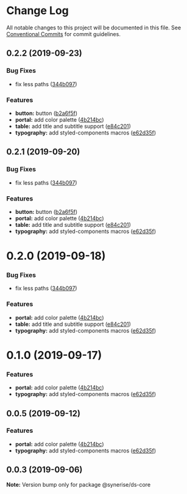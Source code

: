 # Change Log

All notable changes to this project will be documented in this file.
See [Conventional Commits](https://conventionalcommits.org) for commit guidelines.

## 0.2.2 (2019-09-23)


### Bug Fixes

* fix less paths ([344b097](https://github.com/synerise/ds/commit/344b097))


### Features

* **button:** button ([b2a6f5f](https://github.com/synerise/ds/commit/b2a6f5f))
* **portal:** add color palette ([4b214bc](https://github.com/synerise/ds/commit/4b214bc))
* **table:** add title and subtitle support ([e84c201](https://github.com/synerise/ds/commit/e84c201))
* **typography:** add styled-components macros ([e62d35f](https://github.com/synerise/ds/commit/e62d35f))





## 0.2.1 (2019-09-20)


### Bug Fixes

* fix less paths ([344b097](https://github.com/synerise/ds/commit/344b097))


### Features

* **button:** button ([b2a6f5f](https://github.com/synerise/ds/commit/b2a6f5f))
* **portal:** add color palette ([4b214bc](https://github.com/synerise/ds/commit/4b214bc))
* **table:** add title and subtitle support ([e84c201](https://github.com/synerise/ds/commit/e84c201))
* **typography:** add styled-components macros ([e62d35f](https://github.com/synerise/ds/commit/e62d35f))





# 0.2.0 (2019-09-18)


### Bug Fixes

* fix less paths ([344b097](https://github.com/synerise/synerise-design/commit/344b097))


### Features

* **portal:** add color palette ([4b214bc](https://github.com/synerise/synerise-design/commit/4b214bc))
* **table:** add title and subtitle support ([e84c201](https://github.com/synerise/synerise-design/commit/e84c201))
* **typography:** add styled-components macros ([e62d35f](https://github.com/synerise/synerise-design/commit/e62d35f))





# 0.1.0 (2019-09-17)


### Features

* **portal:** add color palette ([4b214bc](https://github.com/synerise/synerise-design/commit/4b214bc))
* **typography:** add styled-components macros ([e62d35f](https://github.com/synerise/synerise-design/commit/e62d35f))





## 0.0.5 (2019-09-12)


### Features

* **portal:** add color palette ([4b214bc](https://github.com/synerise/synerise-design/commit/4b214bc))
* **typography:** add styled-components macros ([e62d35f](https://github.com/synerise/synerise-design/commit/e62d35f))





## 0.0.3 (2019-09-06)

**Note:** Version bump only for package @synerise/ds-core
